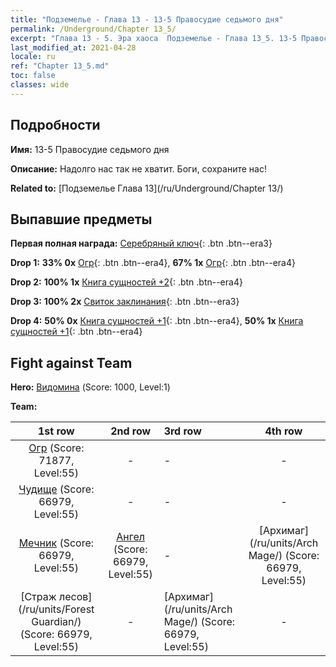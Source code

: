 ```yaml
---
title: "Подземелье - Глава 13 - 13-5 Правосудие седьмого дня"
permalink: /Underground/Chapter 13_5/
excerpt: "Глава 13 - 5. Эра хаоса  Подземелье - Глава 13_5. 13-5 Правосудие седьмого дня"
last_modified_at: 2021-04-28
locale: ru
ref: "Chapter 13_5.md"
toc: false
classes: wide
---
```


## Подробности

 **Имя:** 13-5 Правосудие седьмого дня

 **Описание:** Надолго нас так не хватит. Боги, сохраните нас!

 **Related to:** [Подземелье Глава 13](/ru/Underground/Chapter 13/)

## Выпавшие предметы

 **Первая полная награда:** [Серебряный ключ](/ItemsRU/con_693/){: .btn .btn--era3}

 **Drop 1:** **33% 0x** [Огр](/ItemsRU/unt_220/){: .btn .btn--era4}, **67% 1x** [Огр](/ItemsRU/unt_220/){: .btn .btn--era4}

 **Drop 2:** **100% 1x** [Книга сущностей +2](/ItemsRU/mat_53/){: .btn .btn--era4}

 **Drop 3:** **100% 2x** [Свиток заклинания](/ItemsRU/con_694/){: .btn .btn--era3}

 **Drop 4:** **50% 0x** [Книга сущностей +1](/ItemsRU/mat_46/){: .btn .btn--era4}, **50% 1x** [Книга сущностей +1](/ItemsRU/mat_46/){: .btn .btn--era4}


## Fight against Team
 **Hero:** [Видомина](/ru/heroes/Vidomina/) (Score: 1000, Level:1)

 **Team:**


  | 1st row | 2nd row | 3rd row | 4th row |
  |:----:|:----:|:----|:----:|
  | [Огр](/ru/units/Ogre/) (Score: 71877, Level:55)  | - | - | - |
  | [Чудище](/ru/units/Behemoth/) (Score: 66979, Level:55)  | - | - | - |
  | [Мечник](/ru/units/Swordsman/) (Score: 66979, Level:55)  | [Ангел](/ru/units/Angel/) (Score: 66979, Level:55)  | - | [Архимаг](/ru/units/Arch Mage/) (Score: 66979, Level:55)  |
  | [Страж лесов](/ru/units/Forest Guardian/) (Score: 66979, Level:55)  | - | [Архимаг](/ru/units/Arch Mage/) (Score: 66979, Level:55)  | - |


